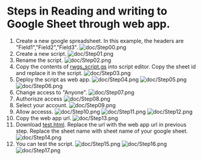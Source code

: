 # Steps in Reading and writing to Google Sheet through web app.
1. Create a new google spreadsheet.
In this example, the headers are "Field1","Field2","Field3". 
![doc/Step00.png](doc/Step00.png)
2. Create a new script. 
![doc/Step01.png](doc/Step01.png)
3. Rename the script.
![doc/Step02.png](doc/Step02.png)
4. Copy the contents of [rwgs_script.gs](rwgs_script.gs) into script editor. Copy the sheet id and replace it in the script. 
![doc/Step03.png](doc/Step03.png)
5. Deploy the script as web app. 
![doc/Step04.png](doc/Step04.png)
![doc/Step05.png](doc/Step05.png)
![doc/Step06.png](doc/Step06.png)
6. Change access to "Anyone".
![doc/Step07.png](doc/Step07.png)
7. Authorisze access
![doc/Step08.png](doc/Step08.png)
8. Select your account.
![doc/Step09.png](doc/Step09.png)
9. Allow accesss.
![doc/Step10.png](doc/Step10.png)
![doc/Step11.png](doc/Step11.png)
![doc/Step12.png](doc/Step12.png)
10. Copy the web app url.
![doc/Step13.png](doc/Step13.png)
12. Download [test.html](test.html).
Replace the url with the web app url in previous step.
Replace the sheet name with sheet name of your google sheet.
![doc/Step14.png](doc/Step14.png)
14. You can test the script.
![doc/Step15.png](doc/Step15.png)
![doc/Step16.png](doc/Step16.png)
![doc/Step17.png](doc/Step17.png)

